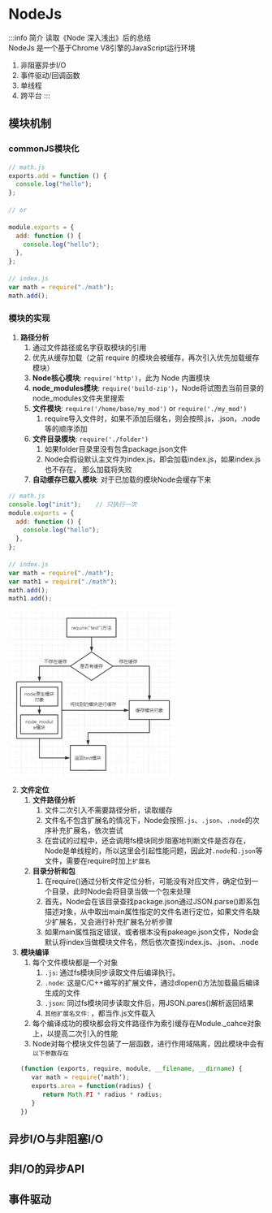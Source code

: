# NodeJs

:::info 简介
读取《Node 深入浅出》后的总结  
NodeJs 是一个基于Chrome V8引擎的JavaScript运行环境
1. 非阻塞异步I/O
2. 事件驱动/回调函数
3. 单线程
4. 跨平台
:::

## 模块机制
### commonJS模块化
```js
// math.js
exports.add = function () {
  console.log("hello");
};

// or

module.exports = {
  add: function () {
    console.log("hello");
  },
};

// index.js
var math = require("./math");
math.add();
```
### 模块的实现
1. **路径分析**
   1. 通过文件路径或名字获取模块的引用
   2. 优先从缓存加载（之前 require 的模块会被缓存，再次引入优先加载缓存模块）
   3. **Node核心模块**: `require('http')`，此为 Node 内置模块
   4. **node_modules模块**: `require('build-zip')`，Node将试图去当前目录的node_modules文件夹里搜索
   5. **文件模块**: `require('/home/base/my_mod')` or `require('./my_mod')`
      1. require导入文件时，如果不添加后缀名，则会按照.js，.json，.node等的顺序添加
   6. **文件目录模块**: `require('./folder')`
      1. 如果folder目录里没有包含package.json文件
      2. Node会假设默认主文件为index.js，即会加载index.js，如果index.js也不存在， 那么加载将失败
   7. **自动缓存已载入模块**: 对于已加载的模块Node会缓存下来
```js
// math.js
console.log("init");    // 只执行一次
module.exports = {
  add: function () {
    console.log("hello");
  },
};

// index.js
var math = require("./math");
var math1 = require("./math");
math.add();
math1.add();
```
![o.png](./assets/node_module_cache.png)


2. **文件定位**
   1. **文件路径分析**
      1. 文件二次引入不需要路径分析，读取缓存
      2. 文件名不包含扩展名的情况下，Node会按照`.js`、`.json`、`.node`的次序补充扩展名，依次尝试
      3. 在尝试的过程中，还会调用fs模块同步阻塞地判断文件是否存在，Node是单线程的，所以这里会引起性能问题，因此对`.node`和`.json`等文件，需要在require时加上`扩展名`
   2. **目录分析和包**
      1. 在require()通过分析文件定位分析，可能没有对应文件，确定位到一个目录，此时Node会将目录当做一个包来处理
      2. 首先，Node会在该目录查找package.json通过JSON.parse()即系包描述对象，从中取出main属性指定的文件名进行定位，如果文件名缺少扩展名，又会进行补充扩展名分析步骤
      3. 如果main属性指定错误，或者根本没有pakeage.json文件，Node会默认将index当做模块文件名，然后依次查找index.js、.json、.node
3. **模块编译**
   1. 每个文件模块都是一个对象
      1. `.js`: 通过fs模块同步读取文件后编译执行。
      2. `.node`: 这是C/C++编写的扩展文件，通过dlopen()方法加载最后编译生成的文件
      3. `.json`: 同过fs模块同步读取文件后，用JSON.pares()解析返回结果
      4. `其他扩展名文件`: ，都当作.js文件载入
   2. 每个编译成功的模块都会将文件路径作为索引缓存在Module._cahce对象上，以提高二次引入的性能
    3. Node对每个模块文件包装了一层函数，进行作用域隔离，因此模块中会有`以下参数存在`
    ```js
    (function (exports, require, module, __filename, __dirname) {
       var math = require(‘math‘);
       exports.area = function(radius) {
          return Math.PI * radius * radius;
       }
    })
    ```
## 异步I/O与非阻塞I/O
## 非I/O的异步API
## 事件驱动